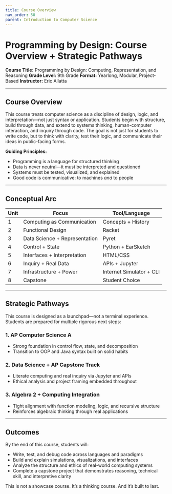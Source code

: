 ```yaml
---
title: Course Overview
nav_order: 50
parent: Introduction to Computer Science
---
```

# Programming by Design: Course Overview + Strategic Pathways

**Course Title:** Programming by Design: Computing, Representation, and Reasoning
**Grade Level:** 9th Grade
**Format:** Yearlong, Modular, Project-Based
**Instructor:** Eric Allatta

---

## Course Overview

This course treats computer science as a discipline of design, logic, and interpretation—not just syntax or application. Students begin with structure, build through data, and extend to systems thinking, human-computer interaction, and inquiry through code. The goal is not just for students to write code, but to think with clarity, test their logic, and communicate their ideas in public-facing forms.

**Guiding Principles:**

* Programming is a language for structured thinking
* Data is never neutral—it must be interpreted and questioned
* Systems must be tested, visualized, and explained
* Good code is communicative: to machines *and* to people

---

## Conceptual Arc

| Unit | Focus                         | Tool/Language            |
| ---- | ----------------------------- | ------------------------ |
| 1    | Computing as Communication    | Concepts + History       |
| 2    | Functional Design             | Racket                   |
| 3    | Data Science + Representation | Pyret                    |
| 4    | Control + State               | Python + EarSketch       |
| 5    | Interfaces + Interpretation   | HTML/CSS                 |
| 6    | Inquiry + Real Data           | APIs + Jupyter           |
| 7    | Infrastructure + Power        | Internet Simulator + CLI |
| 8    | Capstone                      | Student Choice           |

---

## Strategic Pathways

This course is designed as a launchpad—not a terminal experience. Students are prepared for multiple rigorous next steps:

### **1. AP Computer Science A**

* Strong foundation in control flow, state, and decomposition
* Transition to OOP and Java syntax built on solid habits

### **2. Data Science + AP Capstone Track**

* Literate computing and real inquiry via Jupyter and APIs
* Ethical analysis and project framing embedded throughout

### **3. Algebra 2 + Computing Integration**

* Tight alignment with function modeling, logic, and recursive structure
* Reinforces algebraic thinking through real applications

---

## Outcomes

By the end of this course, students will:

* Write, test, and debug code across languages and paradigms
* Build and explain simulations, visualizations, and interfaces
* Analyze the structure and ethics of real-world computing systems
* Complete a capstone project that demonstrates reasoning, technical skill, and interpretive clarity

This is not a showcase course. It’s a thinking course.
And it’s built to last.
